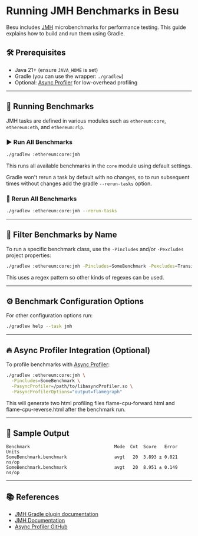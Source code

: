 # Running JMH Benchmarks in Besu

Besu includes [JMH](https://openjdk.org/projects/code-tools/jmh/) microbenchmarks for performance testing. This guide explains how to build and run them using Gradle.

## 🛠️ Prerequisites

- Java 21+ (ensure `JAVA_HOME` is set)
- Gradle (you can use the wrapper: `./gradlew`)
- Optional: [Async Profiler](https://github.com/jvm-profiling-tools/async-profiler) for low-overhead profiling

---

## 🏃 Running Benchmarks

JMH tasks are defined in various modules such as `ethereum:core`, `ethereum:eth`, and `ethereum:rlp`.

### ▶️  Run All Benchmarks

```bash
./gradlew :ethereum:core:jmh
```

This runs all available benchmarks in the `core` module using default settings.

Gradle won't rerun a task by default with no changes, so to run subsequent times without changes add the gradle `--rerun-tasks` option.

### 🔁 Rerun All Benchmarks

```bash
./gradlew :ethereum:core:jmh --rerun-tasks
```

---

## 🎯 Filter Benchmarks by Name

To run a specific benchmark class, use the `-Pincludes` and/or `-Pexcludes` project properties:

```bash
./gradlew :ethereum:core:jmh -Pincludes=SomeBenchmark -Pexcludes=TransientStorage,BlockHash
```

This uses a regex pattern so other kinds of regexes can be used.

---

## ⚙️ Benchmark Configuration Options

For other configuration options run:

```bash
./gradlew help --task jmh
```

---

## 🔥 Async Profiler Integration (Optional)

To profile benchmarks with [Async Profiler](https://github.com/jvm-profiling-tools/async-profiler):

```bash
./gradlew :ethereum:core:jmh \
  -Pincludes=SomeBenchmark \
  -PasyncProfiler=/path/to/libasyncProfiler.so \
  -PasyncProfilerOptions="output=flamegraph"
```

This will generate two html profiling files flame-cpu-forward.html and flame-cpu-reverse.html after the benchmark run.

---

## 🧪 Sample Output

```
Benchmark                                Mode  Cnt  Score   Error  Units
SomeBenchmark.benchmark                  avgt   20  3.893 ± 0.021  ns/op
SomeBenchmark.benchmark                  avgt   20  8.951 ± 0.149  ns/op
```

---

## 📚 References

- [JMH Gradle plugin documentation](https://github.com/melix/jmh-gradle-plugin)
- [JMH Documentation](https://openjdk.org/projects/code-tools/jmh/)
- [Async Profiler GitHub](https://github.com/jvm-profiling-tools/async-profiler)
